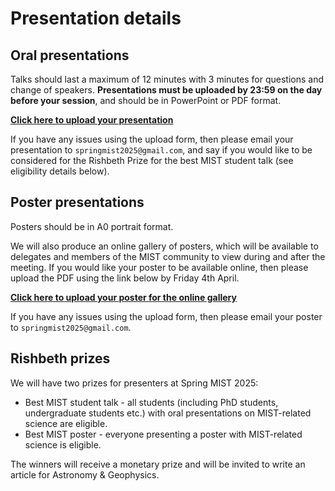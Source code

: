 # Presentation details

## Oral presentations
Talks should last a maximum of 12 minutes with 3 minutes for questions and change of speakers. **Presentations must be uploaded by 23:59 on the day before your session**, and should be in PowerPoint or PDF format.

**[Click here to upload your presentation](https://docs.google.com/forms/d/e/1FAIpQLSdXScZpAt_V2rmDsXB4Nd2BKoJrjCG8oiIdNwql5erxQujbzg/viewform?usp=preview)**

If you have any issues using the upload form, then please email your presentation to `springmist2025@gmail.com`, and say if you would like to be considered for the Rishbeth Prize for the best MIST student talk (see eligibility details below).


## Poster presentations
Posters should be in A0 portrait format.

We will also produce an online gallery of posters, which will be available to delegates and members of the MIST community to view during and after the meeting. If you would like your poster to be available online, then please upload the PDF using the link below by Friday 4th April.

**[Click here to upload your poster for the online gallery](https://docs.google.com/forms/d/e/1FAIpQLSfHDJxom2gEKar6IVoYMT8stYOhNyMwRueKgSmbnEyIR9yl3w/viewform?usp=preview)**

If you have any issues using the upload form, then please email your poster to `springmist2025@gmail.com`.


## Rishbeth prizes
We will have two prizes for presenters at Spring MIST 2025:
- Best MIST student talk - all students (including PhD students, undergraduate students etc.) with oral presentations on MIST-related science are eligible.
- Best MIST poster - everyone presenting a poster with MIST-related science is eligible.

The winners will receive a monetary prize and will be invited to write an article for Astronomy & Geophysics.

